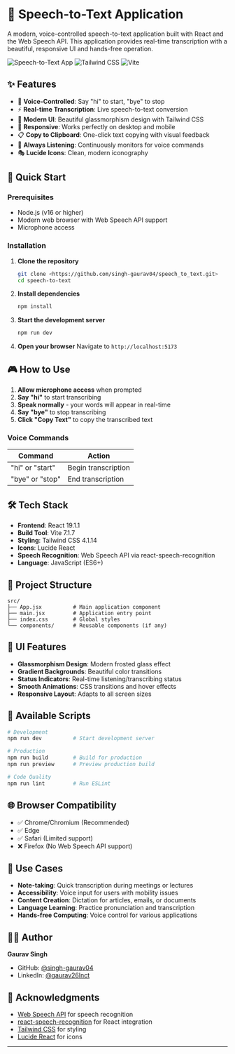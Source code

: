 # 🎤 Speech-to-Text Application

A modern, voice-controlled speech-to-text application built with React and the Web Speech API. This application provides real-time transcription with a beautiful, responsive UI and hands-free operation.

![Speech-to-Text App](https://img.shields.io/badge/React-19.1.1-blue) ![Tailwind CSS](https://img.shields.io/badge/Tailwind-4.1.14-38B2AC) ![Vite](https://img.shields.io/badge/Vite-7.1.7-646CFF)

## ✨ Features

- 🎯 **Voice-Controlled**: Say "hi" to start, "bye" to stop
- ⚡ **Real-time Transcription**: Live speech-to-text conversion
- 🎨 **Modern UI**: Beautiful glassmorphism design with Tailwind CSS
- 📱 **Responsive**: Works perfectly on desktop and mobile
- 📋 **Copy to Clipboard**: One-click text copying with visual feedback
- 🔄 **Always Listening**: Continuously monitors for voice commands
- 🎭 **Lucide Icons**: Clean, modern iconography

## 🚀 Quick Start

### Prerequisites

- Node.js (v16 or higher)
- Modern web browser with Web Speech API support
- Microphone access

### Installation

1. **Clone the repository**
   ```bash
   git clone <https://github.com/singh-gaurav04/speech_to_text.git>
   cd speech-to-text
   ```

2. **Install dependencies**
   ```bash
   npm install
   ```

3. **Start the development server**
   ```bash
   npm run dev
   ```

4. **Open your browser**
   Navigate to `http://localhost:5173`

## 🎮 How to Use

1. **Allow microphone access** when prompted
2. **Say "hi"** to start transcribing
3. **Speak normally** - your words will appear in real-time
4. **Say "bye"** to stop transcribing
5. **Click "Copy Text"** to copy the transcribed text

### Voice Commands

| Command | Action |
|---------|--------|
| "hi" or "start" | Begin transcription |
| "bye" or "stop" | End transcription |

## 🛠️ Tech Stack

- **Frontend**: React 19.1.1
- **Build Tool**: Vite 7.1.7
- **Styling**: Tailwind CSS 4.1.14
- **Icons**: Lucide React
- **Speech Recognition**: Web Speech API via react-speech-recognition
- **Language**: JavaScript (ES6+)

## 📁 Project Structure

```
src/
├── App.jsx          # Main application component
├── main.jsx         # Application entry point
├── index.css        # Global styles
└── components/      # Reusable components (if any)
```

## 🎨 UI Features

- **Glassmorphism Design**: Modern frosted glass effect
- **Gradient Backgrounds**: Beautiful color transitions
- **Status Indicators**: Real-time listening/transcribing status
- **Smooth Animations**: CSS transitions and hover effects
- **Responsive Layout**: Adapts to all screen sizes

## 🔧 Available Scripts

```bash
# Development
npm run dev          # Start development server

# Production
npm run build        # Build for production
npm run preview      # Preview production build

# Code Quality
npm run lint         # Run ESLint
```

## 🌐 Browser Compatibility

- ✅ Chrome/Chromium (Recommended)
- ✅ Edge
- ✅ Safari (Limited support)
- ❌ Firefox (No Web Speech API support)

## 🎯 Use Cases

- **Note-taking**: Quick transcription during meetings or lectures
- **Accessibility**: Voice input for users with mobility issues
- **Content Creation**: Dictation for articles, emails, or documents
- **Language Learning**: Practice pronunciation and transcription
- **Hands-free Computing**: Voice control for various applications

## 👨‍💻 Author

**Gaurav Singh**
- GitHub: [@singh-gaurav04](https://github.com/singh-gaurav04)
- LinkedIn: [@gaurav26lnct](https://www.linkedin.com/in/gaurav26lnct/)

## 🙏 Acknowledgments

- [Web Speech API](https://developer.mozilla.org/en-US/docs/Web/API/Web_Speech_API) for speech recognition
- [react-speech-recognition](https://github.com/JamesBrill/react-speech-recognition) for React integration
- [Tailwind CSS](https://tailwindcss.com/) for styling
- [Lucide React](https://lucide.dev/) for icons

---
